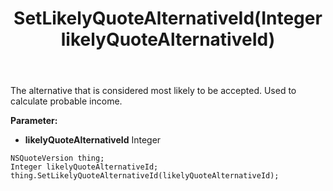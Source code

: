 ﻿---
uid: crmscript_ref_NSQuoteVersion_SetLikelyQuoteAlternativeId
title: SetLikelyQuoteAlternativeId(Integer likelyQuoteAlternativeId)
intellisense: NSQuoteVersion.SetLikelyQuoteAlternativeId
keywords: NSQuoteVersion, GetLikelyQuoteAlternativeId
so.topic: reference
---

The alternative that is considered most likely to be accepted. Used to calculate probable income.

**Parameter:** 
 - **likelyQuoteAlternativeId** Integer

```crmscript
NSQuoteVersion thing;
Integer likelyQuoteAlternativeId;
thing.SetLikelyQuoteAlternativeId(likelyQuoteAlternativeId);
```

